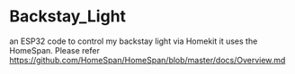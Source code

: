 # Backstay_Light
an ESP32 code to control my backstay light via Homekit 
it uses the HomeSpan. Please refer https://github.com/HomeSpan/HomeSpan/blob/master/docs/Overview.md
